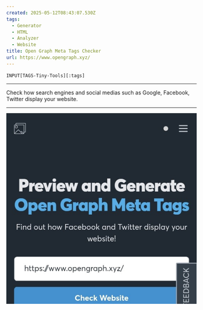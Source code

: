 ```yaml
---
created: 2025-05-12T08:43:07.530Z
tags: 
  - Generator
  - HTML
  - Analyzer
  - Website
title: Open Graph Meta Tags Checker
url: https://www.opengraph.xyz/
---
```

```meta-bind
INPUT[TAGS-Tiny-Tools][:tags]
```

___
Check how search engines and social medias such as  Google, Facebook, Twitter display your website.
___

![](_attachments/open-graph-meta-tags-checker.jpg)
